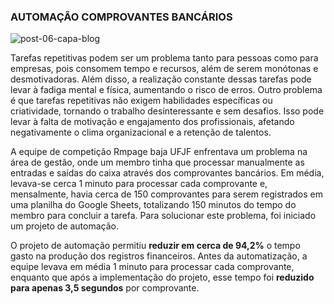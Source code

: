 
### AUTOMAÇÃO COMPROVANTES BANCÁRIOS
![post-06-capa-blog](https://www.tqi.com.br/wp-content/uploads/elementor/thumbs/post-06-capa-blog-ppqozo8ogp022au7q8ma938mmidxl1ev44eln686ve.png)

  Tarefas repetitivas podem ser um problema tanto para pessoas como para empresas, pois consomem tempo e recursos, além de serem monótonas e desmotivadoras. Além disso, a realização constante dessas tarefas pode levar à fadiga mental e física, aumentando o risco de erros. Outro problema é que tarefas repetitivas não exigem habilidades específicas ou criatividade, tornando o trabalho desinteressante e sem desafios. Isso pode levar à falta de motivação e engajamento dos profissionais, afetando negativamente o clima organizacional e a retenção de talentos.

A equipe de competição Rmpage baja UFJF enfrentava um problema na área de gestão, onde um membro tinha que processar manualmente as entradas e saídas do caixa através dos comprovantes bancários. Em média, levava-se cerca 1 minuto para processar cada comprovante e, mensalmente, havia cerca de 150 comprovantes para serem registrados em uma planilha do Google Sheets, totalizando 150 minutos do tempo do membro para concluir a tarefa. Para solucionar este problema, foi iniciado um projeto de automação.

O projeto de automação permitiu **reduzir em cerca de 94,2%** o tempo gasto na produção dos registros financeiros. Antes da automatização, a equipe levava em média 1 minuto para processar cada comprovante, enquanto que após a implementação do projeto, esse tempo foi **reduzido para apenas 3,5 segundos** por comprovante.
